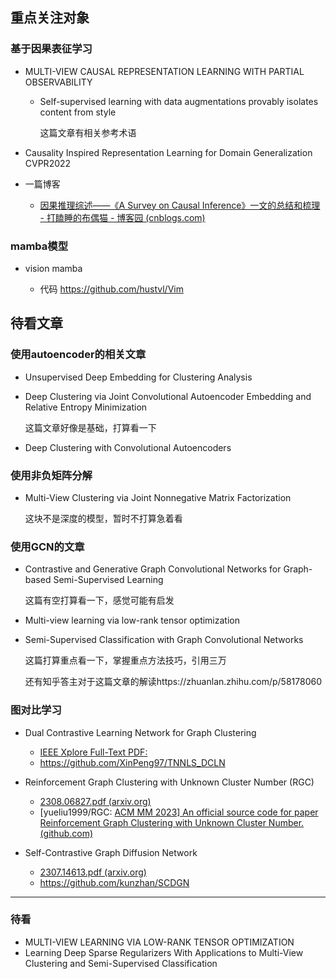 ## 重点关注对象

### 基于因果表征学习

- MULTI-VIEW CAUSAL REPRESENTATION LEARNING WITH PARTIAL OBSERVABILITY

  - Self-supervised learning with data augmentations provably isolates content from style

    这篇文章有相关参考术语
  
- Causality Inspired Representation Learning for Domain Generalization CVPR2022

- 一篇博客

  - [因果推理综述——《A Survey on Causal Inference》一文的总结和梳理 - 打瞌睡的布偶猫 - 博客园 (cnblogs.com)](https://www.cnblogs.com/caoyusang/p/13518354.html)






### mamba模型

- vision mamba

  - 代码 https://github.com/hustvl/Vim

    

## 待看文章

### 使用autoencoder的相关文章

- Unsupervised Deep Embedding for Clustering Analysis

- Deep Clustering via Joint Convolutional Autoencoder Embedding and Relative Entropy Minimization

  这篇文章好像是基础，打算看一下

- Deep Clustering with Convolutional Autoencoders

### 使用非负矩阵分解

- Multi-View Clustering via Joint Nonnegative Matrix Factorization

  这块不是深度的模型，暂时不打算急着看

### 使用GCN的文章

- Contrastive and Generative Graph Convolutional Networks for Graph-based Semi-Supervised Learning

  这篇有空打算看一下，感觉可能有启发
  
- Multi-view learning via low-rank tensor optimization

- Semi-Supervised Classification with Graph Convolutional Networks

  这篇打算重点看一下，掌握重点方法技巧，引用三万

  还有知乎答主对于这篇文章的解读https://zhuanlan.zhihu.com/p/58178060

### 图对比学习

- Dual Contrastive Learning Network for Graph Clustering
  - [IEEE Xplore Full-Text PDF:](https://ieeexplore.ieee.org/stamp/stamp.jsp?tp=&arnumber=10097557)
  - https://github.com/XinPeng97/TNNLS_DCLN

- Reinforcement Graph Clustering with Unknown Cluster Number (RGC)
  - [2308.06827.pdf (arxiv.org)](https://arxiv.org/pdf/2308.06827.pdf)
  - [yueliu1999/RGC: [ACM MM 2023\] An official source code for paper Reinforcement Graph Clustering with Unknown Cluster Number. (github.com)](https://github.com/yueliu1999/RGC)
- Self-Contrastive Graph Diffusion Network
  - [2307.14613.pdf (arxiv.org)](https://arxiv.org/pdf/2307.14613.pdf)
  - https://github.com/kunzhan/SCDGN



---

### 待看

- MULTI-VIEW LEARNING VIA LOW-RANK TENSOR OPTIMIZATION
- Learning Deep Sparse Regularizers With Applications to Multi-View Clustering and Semi-Supervised Classification
